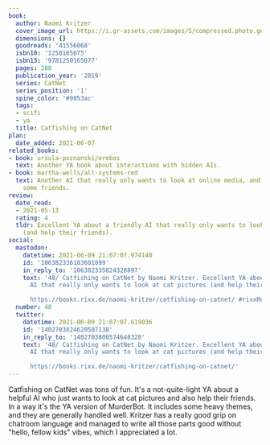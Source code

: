 ```yaml
---
book:
  author: Naomi Kritzer
  cover_image_url: https://i.gr-assets.com/images/S/compressed.photo.goodreads.com/books/1568119890l/41556068._SY475_.jpg
  dimensions: {}
  goodreads: '41556068'
  isbn10: '1250165075'
  isbn13: '9781250165077'
  pages: 288
  publication_year: '2019'
  series: CatNet
  series_position: '1'
  spine_color: '#9053ac'
  tags:
  - scifi
  - ya
  title: Catfishing on CatNet
plan:
  date_added: 2021-06-07
related_books:
- book: ursula-poznanski/erebos
  text: Another YA book about interactions with hidden AIs.
- book: martha-wells/all-systems-red
  text: Another AI that really only wants to look at online media, and maybe help
    some friends.
review:
  date_read:
  - 2021-05-13
  rating: 4
  tldr: Excellent YA about a friendly AI that really only wants to look at cat pictures
    (and help their friends).
social:
  mastodon:
    datetime: 2021-06-09 21:07:07.974140
    id: '106382336183601899'
    in_reply_to: '106382335824328897'
    text: '48/ Catfishing on CatNet by Naomi Kritzer. Excellent YA about a friendly
      AI that really only wants to look at cat pictures (and help their friends).

      https://books.rixx.de/naomi-kritzer/catfishing-on-catnet/ #rixxReads'
  number: 48
  twitter:
    datetime: 2021-06-09 21:07:07.619036
    id: '1402703824620507138'
    in_reply_to: '1402703800574648328'
    text: '48/ Catfishing on CatNet by Naomi Kritzer. Excellent YA about a friendly
      AI that really only wants to look at cat pictures (and help their friends).

      https://books.rixx.de/naomi-kritzer/catfishing-on-catnet/'
---
```


Catfishing on CatNet was tons of fun. It's a not-quite-light YA about a helpful AI who just wants to look at cat
pictures and also help their friends. In a way it's the YA version of MurderBot. It includes some heavy themes, and they
are generally handled well. Kritzer has a really good grip on chatroom language and managed to write all those parts
good without "hello, fellow kids" vibes, which I appreciated a lot.
